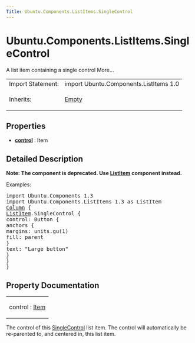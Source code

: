```yaml
---
Title: Ubuntu.Components.ListItems.SingleControl
---
```


# Ubuntu.Components.ListItems.SingleControl

<span class="subtitle"></span>
<!-- $$$SingleControl-brief -->
<p>A list item containing a single control More...</p>
<!-- @@@SingleControl -->
<table class="alignedsummary">
<tr><td class="memItemLeft rightAlign topAlign"> Import Statement:</td><td class="memItemRight bottomAlign"> import Ubuntu.Components.ListItems 1.0</td></tr><tr><td class="memItemLeft rightAlign topAlign"> Inherits:</td><td class="memItemRight bottomAlign"> <p><a href="Ubuntu.Components.ListItems.Empty.md">Empty</a></p>
</td></tr></table><ul>
</ul>
<h2 id="properties">Properties</h2>
<ul>
<li class="fn"><b><b><a href="#control-prop">control</a></b></b> : Item</li>
</ul>
<!-- $$$SingleControl-description -->
<h2 id="details">Detailed Description</h2>
</p>
<p><b>Note: </b><b>The component is deprecated. Use <a href="Ubuntu.Components.ListItem.md">ListItem</a> component instead.</b></p><p>Examples:</p>
<pre class="qml">import Ubuntu.Components 1.3
import Ubuntu.Components.ListItems 1.3 as ListItem
<span class="type"><a href="../sdk-14.10/QtQuick.Column.md">Column</a></span> {
<span class="type"><a href="Ubuntu.Components.ListItem.md">ListItem</a></span>.SingleControl {
<span class="name">control</span>: <span class="name">Button</span> {
<span class="type">anchors</span> {
<span class="name">margins</span>: <span class="name">units</span>.<span class="name">gu</span>(<span class="number">1</span>)
<span class="name">fill</span>: <span class="name">parent</span>
}
<span class="name">text</span>: <span class="string">&quot;Large button&quot;</span>
}
}
}</pre>
<!-- @@@SingleControl -->
<h2>Property Documentation</h2>
<!-- $$$control -->
<table class="qmlname"><tr valign="top" id="control-prop"><td class="tblQmlPropNode"><p><span class="name">control</span> : <span class="type"><a href="../sdk-14.10/QtQuick.Item.md">Item</a></span></p></td></tr></table><p>The control of this <a href="index.html">SingleControl</a> list item. The control will automatically be re-parented to, and centered in, this list item.</p>
<!-- @@@control -->
<br/>
